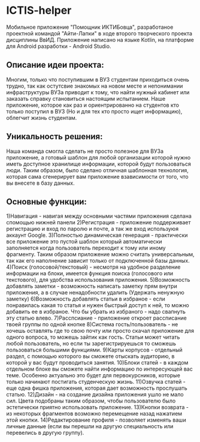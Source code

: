 # ICTIS-helper
Мобильное приложение "Помощник ИКТИБовца", разработаное проектной командой "Айти-Лапки" в ходе второго творческого проекта дисциплины ВвИД.
Приложение написано на языке Kotlin, на платформе для Android разработки - Android Studio.



## Описание идеи проекта:
Многим, только что поступившим в ВУЗ студентам приходиться очень трудно, так как остутсвие знакомых на новом месте и непонимании инфраструктуры ВУЗа приводит к тому, что найти нужный кабинет или заказать справку становиться настоящим испытанием. Наше приложение, которое как раз и ориентрированно на студентов кто только поступил в ВУЗ (Но и для тех кто просто ищет информацию), облегчит жизнь студентам.

## Уникальность решения:
Наша команда смогла сделать не просто полезное для ВУЗа приложение, а готовый шаблон для любой организации которой нужно иметь доступное хранилище информации, которой будут пользоваться люди. Таким образом, было сделано отличная шаблонная технология, которая сама сгенерирует вам приложение взависимости от того, что вы внесете в базу данных.




## Основные функции:
  1)Навигация - навигая между основными частями приложения сделана спомощью нижней панели
  2)Регистрация - приложение поддерживает регистрацию и вход по паролю и почте, а так же вход используюя аккаунт Google.
  3)Полностью динамическая генерация - практически все приложение это пустой шаблон который автоматически заполняется когда пользователь переходит
к тому или иному фрагменту. Таким образом приложение можно считать универсальным, так как его наполнение зависит только от подключенной базы данных.
  4)Поиск (голосовой/текстовый) - несмотря на удобное разделение информации на блоки, имеется функция поиска (голосового или текстового), для удобства использования приложения.
  5)Возможность добавлять заметки - возможность написать заметку прям внутри приложения, а в случае ненадобности удалить (Удержать ненужную заметку)
  6)Возможность добавлять статьи в избраное - если понравилась какая то статья и нужен быстрый доступ к ней, то можно добавить ее в избраное.
Что бы убрать из избраного - надо свапнуть эту статью влево.
  7)Расспсиание - приложение откроет рассписание твоей группы по одной кнопке
  8)Система гость/пользователь - не хочешь оставлять где то свою почту или просто скачал приложение для одного вопроса, то можешь зайтик как гость.
Статьи может читать любой пользователь, но если ты зарегистрируешься то сможешь пользоваться большими функциями.
  9)Карты корпусов - отдельный раздел, с помощью которого вы сможете отыскать аудиторию, в которой у вас будут проводиться занятия.
  10)Блоки статей - в каждом отдельном блоке вы сможете найти информацию по интересующей вас теме. Особенно актуально это будет для первокурсников, которые только начинают постигать студенческую жизнь.
  11)Озвучка статей - еще одна фишка приложения, которая дает возможность прослушать статью.
  12)Дизайн - на создание дизайна приложения ушло не мало сил. Цвета подобраны таким образом, чтобы пользователю было эстетически приятно использовать приложение.
  13)Кнопки возврата - из некоторых фрагментов возможно перемещение назад нажатием этой кнопки.
  14)Редактирование профиля - позволяет изменять ваши личные данные (если вы перешли на другую специальность или перевелись в другую группу).
